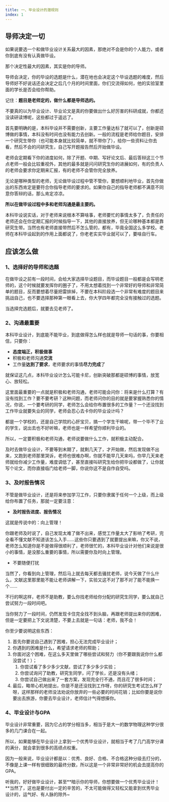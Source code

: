 ```yaml
---
title: 一、毕业设计的潜规则
index: 1
---
```


## 导师决定一切

如果说要选一个和做毕业设计关系最大的因素，那绝对不会是你的个人能力，或者你到底有没有认真做毕设。

那个决定性最大的因素，其实是你的导师。

导师会决定，你的毕设的选题是什么，潜在地也会决定这个毕设选题的难度，然后导师好不好说话还会决定之后几个月的时间里面，你们交流得如何，他的实验室里面的学长是否会给你帮助。

记住：**题目是老师定的，做什么都是导师选的。**

不要真的以为毕业设计、毕业论文是真的你要做出什么好厉害的科研成就，你都还没读研读博呢，这些都过于遥远了。

首先要明确的是，本科毕设并不需要创新，主要工作量达标了就可以了，创新是硕博做的事情，本科没有时间也没有能力去创新。一般的流程是老师给你题目，安排一个研究生带你（也可能本身就比较简单，就不带你了），给你一些资料让你去看，然后不会的问研究生，自己写开题报告然后开始做毕设。

老师会定期看下你的进度如何，除了开题、中期、写好论文后、最后答辩这三个节点老师一般会比较重视外，其他的最多就是问问研究生你的进展如何，有的负责人的老师会要求你定期来汇报，有的老师不会管你完全放养。

无论是哪种类型的老师，无论做毕设过程中管不管你，要想顺利地毕业，首先你做出的东西肯定是要符合你指导老师的要求的。如果你自己的指导老师都不满意不同意你答辩的话，那么肯定凉凉。

**所以在做毕设过程中多和老师沟通是最主要的。**

本科毕设说实话，对于老师来说根本不算啥事，老师要忙的事情太多了，负责任的老师还会在你定期汇报的时候指导一下，其他的直接放养，但无论哪种基本都是靠研究生带。当然也有老师直接带然后不怎么管的，都有，毕竟全国这么多学校。老师在本科毕设起到的作用上面都说了，你老老实实毕业就可以了，要啥自行车。

## 应该怎么做

### 1、选择好的导师和选题

在做毕设之前有一段时间，会给大家选择毕设题目，而毕设题目一般都是会写明老师的，这个时候就要发挥你的圈子了，不用太想着找到一个非常好的导师和非常简单的题目，反而要想着尽量把雷排掉，不要在本科阶段选一个非常有难度的题目来挑战自己，也不要选择那种第一眼看上去，你大学四年都完全没有接触过的选题。

当选择完选题后，就要去见老师了。

### 2、沟通最重要

本科毕业设计，到底能不能毕业，到底做得怎么样也就是导师一句话的事，你要相信，只要你：

- **态度端正，积极做事**
- 积极和老师沟通**交流**
- 工作量**达到了要求**，老师要求的事情**尽力完成**了

就保证这几点，本科毕业设计怎么可能卡尼，创新突破那都是硕博的事情，放宽心、放轻松。

这里面最重要的一点就是积极和老师沟通，老师可能会问你：将来是什么打算？有没有找到工作？要不要考研？这种问题，而老师问你的目的就是要掌握熟悉你的情况，你说，一个要考研的同学，老师怎么会给你布置很多的工作量？一个还没找到工作毕业就要失业的同学，老师会忍心去卡你的毕业设计吗？

都是一个学校的，还是自己学院的心肝宝贝，搞一个学生干嘛呢，带一个毕不了业的学生，说出去也不好听嘛，老师也是一样希望你顺利毕业的。

所以，一定要积极和老师沟通，老师说要做什么工作，就积极主动配合。

及时去做毕业设计，不要等到末期了，就剩几天了，才开始做，然后发现做不出来，又跑到老师那里哭诉，老师也很难办啊，你就不能早几天来吗，你早几天来老师就给你减少工作量，难度调低了，甚至直接叫研究生给你把毕设都做了，让你就写个论文，而你直接临门给老师一脚，你说你这不是自作自受吗。

### 3、及时报告情况

不管是做毕业设计，还是将来参加学习工作，只要你隶属于任何一个上级，而上级给你布置了任务，那就一定要注意：

- **及时报告进度、报告情况**

这就是传说中的：向上管理！

你跟老师及时说了，自己发现太难了做不出来，感觉工作量太大了影响了考研，完全看不懂文献不知道该怎么入手……这些你只要遇到了就要提出来嘛，你又不说，老师怎么知道你是不是做得很顺利了，老师很忙的，本科毕业设计对他们来说是很小的事情，是没那么重要的事情，所以需要你及时向上管理。

- 不要随便打扰

当然了，你看到向上管理，然后马上就去每天都去骚扰老师，说今天做了什么什么，文献这里那里能不能让老师讲解一下，实验又这不对了那不对了能不能换一个……

不行的啊这样，老师不是助教，要么你找老师给你分配的研究生同学，要么就自己尝试努力一段时间吧。

当你努力了一段时间，仍然发现卡住完全找不到头脑，再跟老师提出来你的困难，但是一定要把上下文说清楚，不要上去就是一句话：老师，我不会！

你至少要说明这些东西：

1. 首先你要说自己遇到了困难，担心无法完成毕业设计；
2. 你遇到的困难是什么，希望请求老师的帮助；
3. 你面对这个困难，在这么多天里做了哪些尝试和努力（你不要跟我说你什么都没尝试！）；
   1. 你尝试看了多少多少文献，尝试了多少多少实验；
   2. 你尝试询问了助教，研究生同学，问了学长，还是没有头绪；
   3. 你尝试自己做出来了一套方案，发现完全行不通，而且花了很多时间；
4. 最后，略带心机地提出，你是不是还没找到工作呀，你的研究生考试怎么样了呀，这样那样的老师没法劝说你放弃的一些必要的时间花销；比如你要是说你要出去旅游，你要去毕业设计，老师估计气得想揍你。

### 4、毕业设计与GPA

毕业设计非常重要，因为它占的学分相当多，相当于是大一的数学物理这种学分很多的几门课合在一起。

所以，如果能够在毕业设计上拿到一个优秀毕业设计，就相当于考了几门高学分课的满分，就会拿到很多的高绩点权重。

因为一般来说，毕业设计都是以：优秀、良好、合格、不合格这种分级去打分的，不像是上课一样有很细致的最终分数，所以这是一个非常非常好的机会去提高你的GPA。

听我的，好好做毕业设计，甚至**暗示你的导师，你想要做一个优秀毕业设计！**当然了，这也是要付出一定的辛苦的，不太可能做得又轻松又能拿到优秀毕业设计的，运气好、有人脉的除外~
